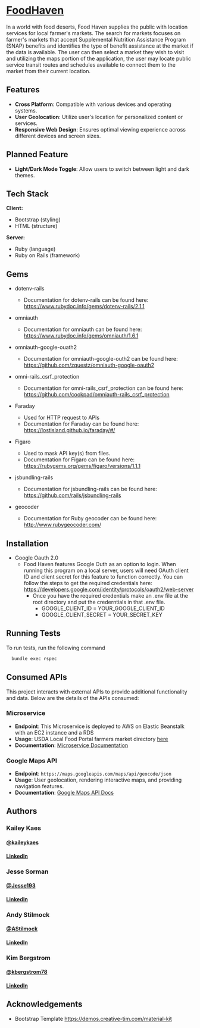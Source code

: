 
# [FoodHaven](https://food-haven.onrender.com/)

In a world with food deserts, Food Haven supplies the public with location services for local farmer's markets. The search for markets focuses on farmer's markets that accept Supplemental Nutrition Assistance Program (SNAP) benefits and identifies the type of benefit assistance at the market if the data is available. The user can then select a market they wish to visit and utilizing the maps portion of the application, the user may locate public service transit routes and schedules available to connect them to the market from their current location.

## Features

- **Cross Platform**: Compatible with various devices and operating systems.
- **User Geolocation**: Utilize user's location for personalized content or services.
- **Responsive Web Design**: Ensures optimal viewing experience across different devices and screen sizes.

## Planned Feature

- **Light/Dark Mode Toggle**: Allow users to switch between light and dark themes.

## Tech Stack

**Client:** 
 - Bootstrap (styling)
 - HTML (structure)

**Server:** 
 - Ruby (language)
 - Ruby on Rails (framework)

## Gems

- dotenv-rails
  - Documentation for dotenv-rails can be found here: https://www.rubydoc.info/gems/dotenv-rails/2.1.1
     
- omniauth
  - Documentation for omniauth can be found here: https://www.rubydoc.info/gems/omniauth/1.6.1

- omniauth-google-ouath2
  - Documentation for omniauth-google-outh2 can be found here: https://github.com/zquestz/omniauth-google-oauth2
    
- omni-rails_csrf_protection
  - Documentation for omni-rails_csrf_protection can be found here: https://github.com/cookpad/omniauth-rails_csrf_protection

- Faraday
  - Used for HTTP request to APIs 
  - Documentation for Faraday can be found here: https://lostisland.github.io/faraday/#/

- Figaro
  - Used to mask API key(s) from files. 
  - Documentation for Figaro can be found here: https://rubygems.org/gems/figaro/versions/1.1.1
    
- jsbundling-rails
  - Documentation for jsbundling-rails can be found here: https://github.com/rails/jsbundling-rails

- geocoder
  - Documentation for Ruby geocoder can be found here: http://www.rubygeocoder.com/
    
## Installation

- Google Oauth 2.0
  - Food Haven features Google Outh as an option to login. When running this program on a local server, users will need OAuth client ID and client secret for this feature to function correctly.
    You can follow the steps to get the required credentials here: https://developers.google.com/identity/protocols/oauth2/web-server
      - Once you have the required credentials make an .env file at the root directory and put the crederntials in that .env file.
        - GOOGLE_CLIENT_ID = YOUR_GOOGLE_CLIENT_ID
        - GOOGLE_CLIENT_SECRET = YOUR_SECRET_KEY
          
## Running Tests

To run tests, run the following command

```bash
  bundle exec rspec
```

## Consumed APIs

This project interacts with  external APIs to provide additional functionality and data. Below are the details of the APIs consumed:

### Microservice
- **Endpoint**: This Microservice is deployed to AWS on Elastic Beanstalk with an EC2 instance and a RDS
- **Usage**: USDA Local Food Portal farmers market directory [here](https://www.usdalocalfoodportal.com/fe/datasharing/)
- **Documentation**: [Microservice Documentation](https://github.com/FoodHaven/microservice_sinatra)

### Google Maps API
- **Endpoint**: `https://maps.googleapis.com/maps/api/geocode/json`
- **Usage**: User geolocation, rendering interactive maps, and providing navigation features.
- **Documentation**: [Google Maps API Docs](https://developers.google.com/maps/documentation)
  
## Authors

### Kailey Kaes
#### [@kaileykaes](https://github.com/kaileykaes) 
#### [LinkedIn](https://www.linkedin.com/in/kaileykaes/)

### Jesse Sorman
#### [@Jesse193](https://github.com/Jesse193) 
#### [LinkedIn](https://www.linkedin.com/in/jesse-sorman/)

### Andy Stilmock
#### [@AStilmock](https://github.com/AStilmock) 
#### [LinkedIn](https://www.linkedin.com/in/andrew-stilmock-9ba598270/)

### Kim Bergstrom
#### [@kbergstrom78](https://github.com/kbergstrom78)
#### [LinkedIn](https://www.linkedin.com/in/kimberley-bergstrom/)

## Acknowledgements

- Bootstrap Template https://demos.creative-tim.com/material-kit
